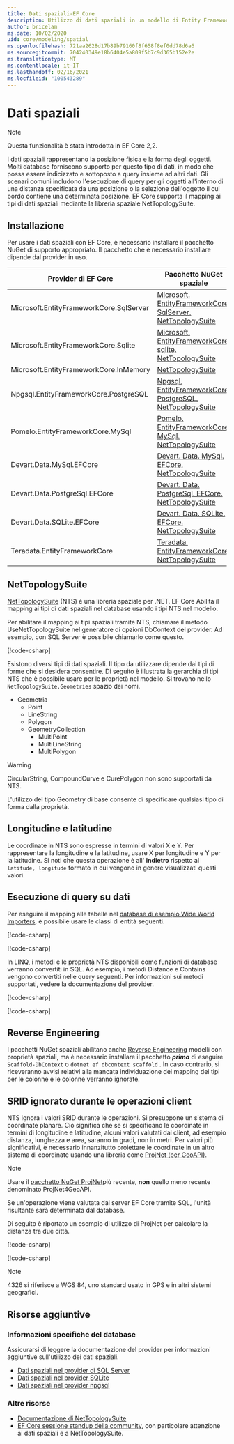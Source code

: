 ```yaml
---
title: Dati spaziali-EF Core
description: Utilizzo di dati spaziali in un modello di Entity Framework Core
author: bricelam
ms.date: 10/02/2020
uid: core/modeling/spatial
ms.openlocfilehash: 721aa2628d17b89b79160f8f658f8ef0dd78d6a6
ms.sourcegitcommit: 704240349e18b6404e5a809f5b7c9d365b152e2e
ms.translationtype: MT
ms.contentlocale: it-IT
ms.lasthandoff: 02/16/2021
ms.locfileid: "100543289"
---
```

# <a name="spatial-data"></a>Dati spaziali

> [!NOTE]
> Questa funzionalità è stata introdotta in EF Core 2,2.

I dati spaziali rappresentano la posizione fisica e la forma degli oggetti. Molti database forniscono supporto per questo tipo di dati, in modo che possa essere indicizzato e sottoposto a query insieme ad altri dati. Gli scenari comuni includono l'esecuzione di query per gli oggetti all'interno di una distanza specificata da una posizione o la selezione dell'oggetto il cui bordo contiene una determinata posizione. EF Core supporta il mapping ai tipi di dati spaziali mediante la libreria spaziale NetTopologySuite.

## <a name="installing"></a>Installazione

Per usare i dati spaziali con EF Core, è necessario installare il pacchetto NuGet di supporto appropriato. Il pacchetto che è necessario installare dipende dal provider in uso.

Provider di EF Core                        | Pacchetto NuGet spaziale
--------------------------------------- | ---------------------
Microsoft.EntityFrameworkCore.SqlServer | [Microsoft. EntityFrameworkCore. SqlServer. NetTopologySuite](https://www.nuget.org/packages/Microsoft.EntityFrameworkCore.SqlServer.NetTopologySuite)
Microsoft.EntityFrameworkCore.Sqlite    | [Microsoft. EntityFrameworkCore. sqlite. NetTopologySuite](https://www.nuget.org/packages/Microsoft.EntityFrameworkCore.Sqlite.NetTopologySuite)
Microsoft.EntityFrameworkCore.InMemory  | [NetTopologySuite](https://www.nuget.org/packages/NetTopologySuite)
Npgsql.EntityFrameworkCore.PostgreSQL   | [Npgsql. EntityFrameworkCore. PostgreSQL. NetTopologySuite](https://www.nuget.org/packages/Npgsql.EntityFrameworkCore.PostgreSQL.NetTopologySuite)
Pomelo.EntityFrameworkCore.MySql        | [Pomelo. EntityFrameworkCore. MySql. NetTopologySuite](https://www.nuget.org/packages/Pomelo.EntityFrameworkCore.MySql.NetTopologySuite)
Devart.Data.MySql.EFCore                | [Devart. Data. MySql. EFCore. NetTopologySuite](https://www.nuget.org/packages/Devart.Data.MySql.EFCore.NetTopologySuite)
Devart.Data.PostgreSql.EFCore           | [Devart. Data. PostgreSql. EFCore. NetTopologySuite](https://www.nuget.org/packages/Devart.Data.PostgreSql.EFCore.NetTopologySuite)
Devart.Data.SQLite.EFCore               | [Devart. Data. SQLite. EFCore. NetTopologySuite](https://www.nuget.org/packages/Devart.Data.SQLite.EFCore.NetTopologySuite)
Teradata.EntityFrameworkCore            | [Teradata. EntityFrameworkCore. NetTopologySuite](https://www.nuget.org/packages/Teradata.EntityFrameworkCore.NetTopologySuite)

## <a name="nettopologysuite"></a>NetTopologySuite

[NetTopologySuite](https://nettopologysuite.github.io/NetTopologySuite/) (NTS) è una libreria spaziale per .NET. EF Core Abilita il mapping ai tipi di dati spaziali nel database usando i tipi NTS nel modello.

Per abilitare il mapping ai tipi spaziali tramite NTS, chiamare il metodo UseNetTopologySuite nel generatore di opzioni DbContext del provider. Ad esempio, con SQL Server è possibile chiamarlo come questo.

[!code-csharp[](../../../samples/core/Spatial/SqlServer/Models/WideWorldImportersContext.cs?name=snippet_UseNetTopologySuite)]

Esistono diversi tipi di dati spaziali. Il tipo da utilizzare dipende dai tipi di forme che si desidera consentire. Di seguito è illustrata la gerarchia di tipi NTS che è possibile usare per le proprietà nel modello. Si trovano nello `NetTopologySuite.Geometries` spazio dei nomi.

* Geometria
  * Point
  * LineString
  * Polygon
  * GeometryCollection
    * MultiPoint
    * MultiLineString
    * MultiPolygon

> [!WARNING]
> CircularString, CompoundCurve e CurePolygon non sono supportati da NTS.

L'utilizzo del tipo Geometry di base consente di specificare qualsiasi tipo di forma dalla proprietà.

## <a name="longitude-and-latitude"></a>Longitudine e latitudine

Le coordinate in NTS sono espresse in termini di valori X e Y. Per rappresentare la longitudine e la latitudine, usare X per longitudine e Y per la latitudine. Si noti che questa operazione è all' **indietro** rispetto al `latitude, longitude` formato in cui vengono in genere visualizzati questi valori.

## <a name="querying-data"></a>Esecuzione di query su dati

Per eseguire il mapping alle tabelle nel [database di esempio Wide World Importers](https://go.microsoft.com/fwlink/?LinkID=800630), è possibile usare le classi di entità seguenti.

[!code-csharp[](../../../samples/core/Spatial/SqlServer/Models/City.cs?name=snippet_City)]

[!code-csharp[](../../../samples/core/Spatial/SqlServer/Models/Country.cs?name=snippet_Country)]

In LINQ, i metodi e le proprietà NTS disponibili come funzioni di database verranno convertiti in SQL. Ad esempio, i metodi Distance e Contains vengono convertiti nelle query seguenti. Per informazioni sui metodi supportati, vedere la documentazione del provider.

[!code-csharp[](../../../samples/core/Spatial/SqlServer/Program.cs?name=snippet_Distance)]

[!code-csharp[](../../../samples/core/Spatial/SqlServer/Program.cs?name=snippet_Contains)]

## <a name="reverse-engineering"></a>Reverse Engineering

I pacchetti NuGet spaziali abilitano anche [Reverse Engineering](xref:core/managing-schemas/scaffolding) modelli con proprietà spaziali, ma è necessario installare il pacchetto ***prima*** di eseguire `Scaffold-DbContext` o `dotnet ef dbcontext scaffold` . In caso contrario, si riceveranno avvisi relativi alla mancata individuazione dei mapping dei tipi per le colonne e le colonne verranno ignorate.

## <a name="srid-ignored-during-client-operations"></a>SRID ignorato durante le operazioni client

NTS ignora i valori SRID durante le operazioni. Si presuppone un sistema di coordinate planare. Ciò significa che se si specificano le coordinate in termini di longitudine e latitudine, alcuni valori valutati dal client, ad esempio distanza, lunghezza e area, saranno in gradi, non in metri. Per valori più significativi, è necessario innanzitutto proiettare le coordinate in un altro sistema di coordinate usando una libreria come [ProjNet (per GeoAPI)](https://github.com/NetTopologySuite/ProjNet4GeoAPI).

> [!NOTE]
> Usare il [pacchetto NuGet ProjNet](https://www.nuget.org/packages/ProjNet/)più recente, **non** quello meno recente denominato ProjNet4GeoAPI.

Se un'operazione viene valutata dal server EF Core tramite SQL, l'unità risultante sarà determinata dal database.

Di seguito è riportato un esempio di utilizzo di ProjNet per calcolare la distanza tra due città.

[!code-csharp[](../../../samples/core/Spatial/Projections/GeometryExtensions.cs?name=snippet_GeometryExtensions)]

[!code-csharp[](../../../samples/core/Spatial/Projections/Program.cs?name=snippet_ProjectTo)]

> [!NOTE]
> 4326 si riferisce a WGS 84, uno standard usato in GPS e in altri sistemi geografici.

## <a name="additional-resources"></a>Risorse aggiuntive

### <a name="database-specific-information"></a>Informazioni specifiche del database

Assicurarsi di leggere la documentazione del provider per informazioni aggiuntive sull'utilizzo dei dati spaziali.

* [Dati spaziali nel provider di SQL Server](xref:core/providers/sql-server/spatial)
* [Dati spaziali nel provider SQLite](xref:core/providers/sqlite/spatial)
* [Dati spaziali nel provider npgsql](https://www.npgsql.org/efcore/mapping/nts.html)

### <a name="other-resources"></a>Altre risorse

* [Documentazione di NetTopologySuite](https://nettopologysuite.github.io/NetTopologySuite/)
* [EF Core sessione standup della community](https://www.youtube.com/watch?v=IHslY5rrxD0&list=PLdo4fOcmZ0oX-DBuRG4u58ZTAJgBAeQ-t&index=15), con particolare attenzione ai dati spaziali e a NetTopologySuite.
